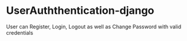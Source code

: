 # UserAuththentication-django
User can Register, Login, Logout as well as Change Password with valid credentials
